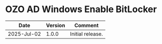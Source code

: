 # OZO AD Windows Enable BitLocker

|Date|Version|Comment|
|----|-------|-------|
|2025-Jul-02|1.0.0|Initial release.|
